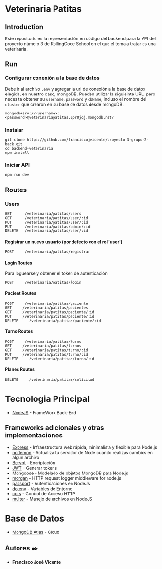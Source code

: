 # Veterinaria Patitas

## Introduction
Este repositorio es la representación en código del backend para la API del proyecto número 3 de RollingCode School en el que el tema a tratar es una veterinaria.

## Run

### Configurar conexión a la base de datos
Debe ir al archivo `.env` y agregar la url de conexión a la base de datos elegida, en nuestro caso, mongoDB.
Pueden utilizar la siguieinte URL, pero necesita obtener su `username`, `password` y `dbName`, incluso el nombre del `cluster` que crearon en su base de datos desde mongoDB.

```
mongodb+srv://<username>:<password>@veterinariapatitas.0pr0jqj.mongodb.net/
```


### Instalar

```
git clone https://github.com/franciscojvicente/proyecto-3-grupo-2-back.git
cd backend-veterinaria
npm install
```

### Iniciar API

```
npm run dev
```

## Routes

### Users

```
GET      /veterinaria/patitas/users
GET      /veterinaria/patitas/user/:id
PUT      /veterinaria/patitas/user/:id
PUT      /veterinaria/patitas/admin/:id
DELETE   /veterinaria/patitas/user/:id
```

#### Registrar un nuevo usuario (por defecto con el rol 'user')

```
POST     /veterinaria/patitas/registrar
```

#### Login Routes

Para loguearse y obtener el token de autenticación:

```
POST     /veterinaria/patitas/login
```

#### Pacient Routes

```
POST     /veterinaria/patitas/paciente
GET     /veterinaria/patitas/pacientes
GET     /veterinaria/patitas/paciente/:id
PUT     /veterinaria/patitas/paciente/:id
DELETE     /veterinaria/patitas/paciente/:id
```

#### Turno Routes

```
POST     /veterinaria/patitas/turno
GET     /veterinaria/patitas/turnos
GET     /veterinaria/patitas/turno/:id
PUT     /veterinaria/patitas/turno/:id
DELETE     /veterinaria/patitas/turno/:id
```
#### Planes Routes

```
DELETE     /veterinaria/patitas/solicitud
```


# Tecnologia Principal
* [NodeJS](https://nodejs.org/es/) - FrameWork Back-End

## Frameworks adicionales y otras implementaciones
* [Express](https://expressjs.com/es/) - Infraestructura web rápida, minimalista y flexible para Node.js
* [nodemon](https://nodemon.io) - Actualiza tu servidor de Node cuando realizas cambios en algun archivo
* [Bcrypt](https://www.npmjs.com/package/bcryptjs) - Encriptación
* [JWT](https://jwt.io/) - Generar tokens
* [Mongoose](https://mongoosejs.com/) - Modelado de objetos MongoDB para Node.js
* [morgan](https://www.npmjs.com/package/morgan) - HTTP request logger middleware for node.js
* [passport](http://www.passportjs.org/) - Autenticaciones en NodeJs
* [dotenv](https://www.npmjs.com/package/dotenv) - Variables de Entorno
* [cors](https://www.npmjs.com/package/cors) - Control de Acceso HTTP
* [multer](https://www.npmjs.com/package/multer) - Manejo de archivos en NodeJS

# Base de Datos
* [MongoDB Atlas](https://www.mongodb.com/cloud/atlas) - Cloud


## Autores ✒️
* **Francisco José Vicente**


















